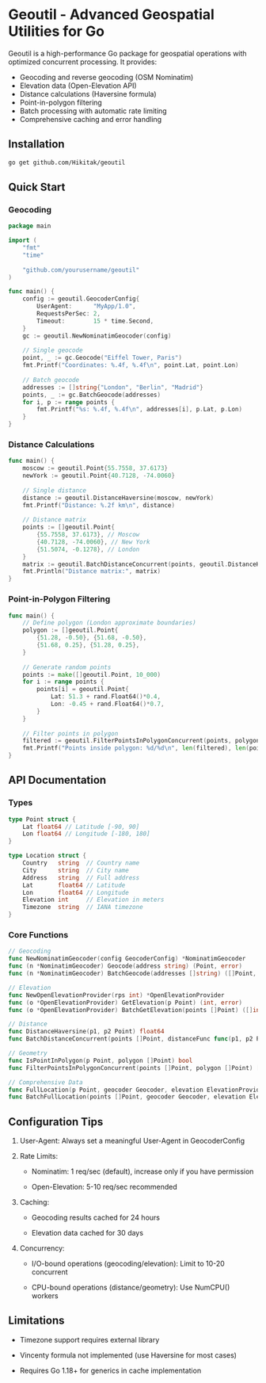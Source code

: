 # Geoutil - Advanced Geospatial Utilities for Go

Geoutil is a high-performance Go package for geospatial operations with optimized concurrent processing. It provides:

- Geocoding and reverse geocoding (OSM Nominatim)
- Elevation data (Open-Elevation API)
- Distance calculations (Haversine formula)
- Point-in-polygon filtering
- Batch processing with automatic rate limiting
- Comprehensive caching and error handling

## Installation

```bash
go get github.com/Hikitak/geoutil
```

## Quick Start
### Geocoding
```go
package main

import (
	"fmt"
	"time"
	
	"github.com/yourusername/geoutil"
)

func main() {
	config := geoutil.GeocoderConfig{
		UserAgent:      "MyApp/1.0",
		RequestsPerSec: 2,
		Timeout:        15 * time.Second,
	}
	gc := geoutil.NewNominatimGeocoder(config)
	
	// Single geocode
	point, _ := gc.Geocode("Eiffel Tower, Paris")
	fmt.Printf("Coordinates: %.4f, %.4f\n", point.Lat, point.Lon)
	
	// Batch geocode
	addresses := []string{"London", "Berlin", "Madrid"}
	points, _ := gc.BatchGeocode(addresses)
	for i, p := range points {
		fmt.Printf("%s: %.4f, %.4f\n", addresses[i], p.Lat, p.Lon)
	}
}
```

### Distance Calculations

```go
func main() {
	moscow := geoutil.Point{55.7558, 37.6173}
	newYork := geoutil.Point{40.7128, -74.0060}
	
	// Single distance
	distance := geoutil.DistanceHaversine(moscow, newYork)
	fmt.Printf("Distance: %.2f km\n", distance)
	
	// Distance matrix
	points := []geoutil.Point{
		{55.7558, 37.6173}, // Moscow
		{40.7128, -74.0060}, // New York
		{51.5074, -0.1278}, // London
	}
	matrix := geoutil.BatchDistanceConcurrent(points, geoutil.DistanceHaversine)
	fmt.Println("Distance matrix:", matrix)
}
```
### Point-in-Polygon Filtering

```go
func main() {
	// Define polygon (London approximate boundaries)
	polygon := []geoutil.Point{
		{51.28, -0.50}, {51.68, -0.50},
		{51.68, 0.25}, {51.28, 0.25},
	}
	
	// Generate random points
	points := make([]geoutil.Point, 10_000)
	for i := range points {
		points[i] = geoutil.Point{
			Lat: 51.3 + rand.Float64()*0.4,
			Lon: -0.45 + rand.Float64()*0.7,
		}
	}
	
	// Filter points in polygon
	filtered := geoutil.FilterPointsInPolygonConcurrent(points, polygon)
	fmt.Printf("Points inside polygon: %d/%d\n", len(filtered), len(points))
}
```

## API Documentation
### Types
```go
type Point struct {
    Lat float64 // Latitude [-90, 90]
    Lon float64 // Longitude [-180, 180]
}

type Location struct {
    Country   string  // Country name
    City      string  // City name
    Address   string  // Full address
    Lat       float64 // Latitude
    Lon       float64 // Longitude
    Elevation int     // Elevation in meters
    Timezone  string  // IANA timezone
}
```
### Core Functions

```go
// Geocoding
func NewNominatimGeocoder(config GeocoderConfig) *NominatimGeocoder
func (n *NominatimGeocoder) Geocode(address string) (Point, error)
func (n *NominatimGeocoder) BatchGeocode(addresses []string) ([]Point, error)

// Elevation
func NewOpenElevationProvider(rps int) *OpenElevationProvider
func (o *OpenElevationProvider) GetElevation(p Point) (int, error)
func (o *OpenElevationProvider) BatchGetElevation(points []Point) ([]int, error)

// Distance
func DistanceHaversine(p1, p2 Point) float64
func BatchDistanceConcurrent(points []Point, distanceFunc func(p1, p2 Point) float64) [][]float64

// Geometry
func IsPointInPolygon(p Point, polygon []Point) bool
func FilterPointsInPolygonConcurrent(points []Point, polygon []Point) []Point

// Comprehensive Data
func FullLocation(p Point, geocoder Geocoder, elevation ElevationProvider) (Location, error)
func BatchFullLocation(points []Point, geocoder Geocoder, elevation ElevationProvider) ([]Location, error)
```

## Configuration Tips
1. User-Agent: Always set a meaningful User-Agent in GeocoderConfig

2. Rate Limits:
    - Nominatim: 1 req/sec (default), increase only if you have permission

    - Open-Elevation: 5-10 req/sec recommended

3. Caching:

    - Geocoding results cached for 24 hours

    - Elevation data cached for 30 days

4. Concurrency:

    - I/O-bound operations (geocoding/elevation): Limit to 10-20 concurrent

    - CPU-bound operations (distance/geometry): Use NumCPU() workers

## Limitations
- Timezone support requires external library

- Vincenty formula not implemented (use Haversine for most cases)

- Requires Go 1.18+ for generics in cache implementation